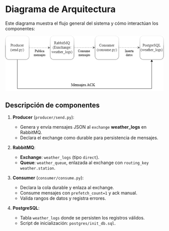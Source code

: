 # Diagrama de Arquitectura

Este diagrama muestra el flujo general del sistema y cómo interactúan los componentes:

![Diagrama de Flujo Weather Logs System](docs\images\architecture_weather_logs_system.drawio.png)

## Descripción de componentes

1. **Producer** (`producer/send.py`):
   - Genera y envía mensajes JSON al `exchange` **weather_logs** en RabbitMQ.
   - Declara el exchange como durable para persistencia de mensajes.

2. **RabbitMQ**:
   - **Exchange**: `weather_logs` (tipo `direct`).
   - **Queue**: `weather_queue`, enlazada al exchange con `routing_key` `weather.station`.

3. **Consumer** (`consumer/consume.py`):
   - Declara la cola durable y enlaza al exchange.
   - Consume mensajes con `prefetch_count=1` y ack manual.
   - Valida rangos de datos y registra errores.

4. **PostgreSQL**:
   - Tabla `weather_logs` donde se persisten los registros válidos.
   - Script de inicialización: `postgres/init_db.sql`.


